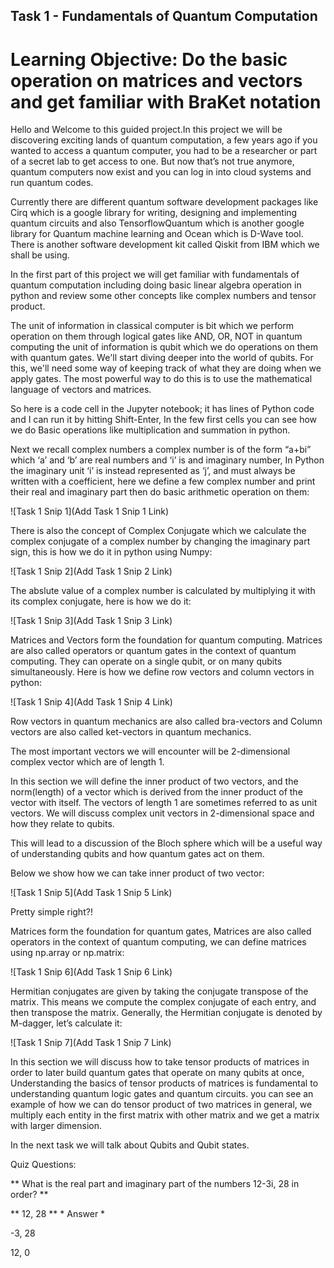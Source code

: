 ## Task 1 - Fundamentals of Quantum Computation

# Learning Objective: Do the basic operation on matrices and vectors and get familiar with BraKet notation

Hello and Welcome to this guided project.In this project we will be discovering exciting lands of quantum computation, a few years ago if you wanted to access a quantum computer, you had to be a researcher or part of a secret lab to get access to one. But now that’s not true anymore, quantum computers now exist and you can log in into cloud systems and run quantum codes. 

Currently there are different quantum software development packages like Cirq which is a google library for writing, designing and implementing quantum circuits and also TensorflowQuantum which is another google library for Quantum machine learning and Ocean which is D-Wave tool. There is another software development kit called Qiskit from IBM which we shall be using.
  
In the first part of this project we will get familiar with fundamentals of quantum computation including doing basic linear algebra operation in python and review some other concepts like complex numbers and tensor product. 

The unit of information in classical computer is bit which we perform operation on them through logical gates like AND, OR, NOT in quantum computing the unit of information is qubit which we do operations on them with quantum gates. We'll start diving deeper into the world of qubits. For this, we'll need some way of keeping track of what they are doing when we apply gates. The most powerful way to do this is to use the mathematical language of vectors and matrices.
 
So here is a code cell in the Jupyter notebook; it has lines of Python code and I can run it by hitting Shift-Enter, In the few first cells you can see how we do Basic operations like multiplication and summation in python.

Next we recall complex numbers a complex number is of the form “a+bi” which ‘a’ and ‘b’ are real numbers and ‘i’ is and imaginary number, In Python the imaginary unit ‘i’ is instead represented as ‘j’, and must always be written with a coefficient, here we define a few complex number and print their real and imaginary part then do basic arithmetic operation on them:

![Task 1 Snip 1](Add Task 1 Snip 1 Link)

There is also the concept of Complex Conjugate which we calculate the complex conjugate of a complex number by changing the imaginary part sign, this is how we do it in python using Numpy:
 

![Task 1 Snip 2](Add Task 1 Snip 2 Link)

The abslute value of a complex number is calculated by multiplying it with its complex conjugate, here is how we do it:

![Task 1 Snip 3](Add Task 1 Snip 3 Link)

Matrices and Vectors form the foundation for quantum computing. Matrices are also called operators or quantum gates in the context of quantum computing. They can operate on a single qubit, or on many qubits simultaneously. Here is how we define row vectors and column vectors in python:

![Task 1 Snip 4](Add Task 1 Snip 4 Link)
 
Row vectors in quantum mechanics are also called bra-vectors and Column vectors are also called ket-vectors in quantum mechanics.

The most important vectors we will encounter will be 2-dimensional complex vector which are of length 1. 

In this section we will define the inner product of two vectors, and the norm(length) of a vector which is derived from the inner product of the vector with itself. The vectors of length 1 are sometimes referred to as unit vectors. We will discuss complex unit vectors in 2-dimensional space and how they relate to qubits. 

This will lead to a discussion of the Bloch sphere which will be a useful way of understanding qubits and how quantum gates act on them.

Below we show how we can take inner product of two vector:

![Task 1 Snip 5](Add Task 1 Snip 5 Link)

Pretty simple right?!

Matrices form the foundation for quantum gates, Matrices are also called operators in the context of quantum computing, we can define matrices using np.array or np.matrix:

![Task 1 Snip 6](Add Task 1 Snip 6 Link)

Hermitian conjugates are given by taking the conjugate transpose of the matrix. This means we compute the complex conjugate of each entry, and then transpose the matrix. Generally, the Hermitian conjugate is denoted by M-dagger, let’s calculate it:

![Task 1 Snip 7](Add Task 1 Snip 7 Link)

In this section we will discuss how to take tensor products of matrices in order to later build quantum gates that operate on many qubits at once, Understanding the basics of tensor products of matrices is fundamental to understanding quantum logic gates and quantum circuits. you can see an example of how we can do tensor product of two matrices in general, we multiply each entity in the first matrix with other matrix and we get a matrix with larger dimension.
 
In the next task we will talk about Qubits and Qubit states.
 
 
Quiz Questions: 

** What is the real part and imaginary part of the numbers 12-3i, 28 in order? **

** 12, 28 ** * Answer *

 -3, 28

 12, 0
